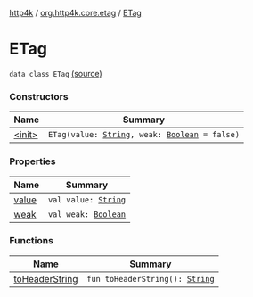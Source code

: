 [http4k](../../index.md) / [org.http4k.core.etag](../index.md) / [ETag](./index.md)

# ETag

`data class ETag` [(source)](https://github.com/http4k/http4k/blob/master/http4k-core/src/main/kotlin/org/http4k/core/etag/ETagValidationRequestParser.kt#L6)

### Constructors

| Name | Summary |
|---|---|
| [&lt;init&gt;](-init-.md) | `ETag(value: `[`String`](https://kotlinlang.org/api/latest/jvm/stdlib/kotlin/-string/index.html)`, weak: `[`Boolean`](https://kotlinlang.org/api/latest/jvm/stdlib/kotlin/-boolean/index.html)` = false)` |

### Properties

| Name | Summary |
|---|---|
| [value](value.md) | `val value: `[`String`](https://kotlinlang.org/api/latest/jvm/stdlib/kotlin/-string/index.html) |
| [weak](weak.md) | `val weak: `[`Boolean`](https://kotlinlang.org/api/latest/jvm/stdlib/kotlin/-boolean/index.html) |

### Functions

| Name | Summary |
|---|---|
| [toHeaderString](to-header-string.md) | `fun toHeaderString(): `[`String`](https://kotlinlang.org/api/latest/jvm/stdlib/kotlin/-string/index.html) |
